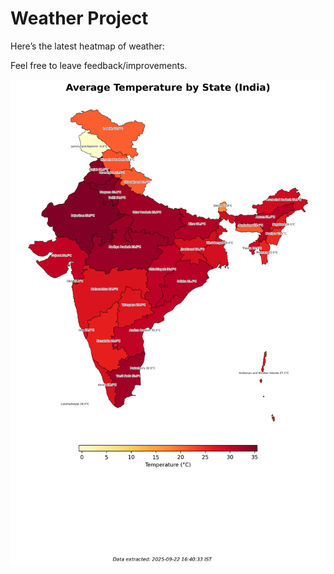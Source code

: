 # Weather Project

Here’s the latest heatmap of weather:

Feel free to leave feedback/improvements.

![India Heatmap](docs/assets/india_heatmap.png?v=D12EAB)
